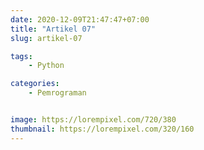 ```yaml
---
date: 2020-12-09T21:47:47+07:00
title: "Artikel 07"
slug: artikel-07

tags:
    - Python

categories:
    - Pemrograman


image: https://lorempixel.com/720/380
thumbnail: https://lorempixel.com/320/160
---
```

